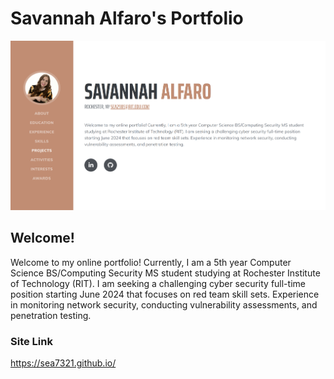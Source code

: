 # Savannah Alfaro's Portfolio
![alt webpage](/assets/img/index_page.png)

## Welcome!
Welcome to my online portfolio! Currently, I am a 5th year Computer Science BS/Computing
Security MS student studying at Rochester Institute of Technology (RIT). I am seeking a
challenging cyber security full-time position starting June 2024 that focuses on red team skill
sets. Experience in monitoring network security, conducting vulnerability assessments, and
penetration testing.

### Site Link
https://sea7321.github.io/
